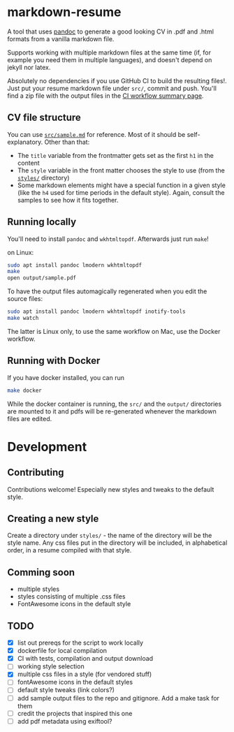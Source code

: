 # markdown-resume

A tool that uses [pandoc](https://pandoc.org/MANUAL.html#pandocs-markdown) to generate a good looking CV in .pdf and .html formats from a vanilla markdown file.

Supports working with multiple markdown files at the same time (if, for example you need them in multiple languages), and doesn't depend on jekyll nor latex.

Absolutely no dependencies if you use GitHub CI to build the resulting files!. Just put your resume markdown file under `src/`, commit and push. You'll find a zip file with the output files in the [CI workflow summary page](https://github.com/actions/upload-artifact#where-does-the-upload-go).

## CV file structure

You can use [`src/sample.md`](src/sample.md) for reference. Most of it should be self-explanatory. Other than that:

- The `title` variable from the frontmatter gets set as the first `h1` in the content
- The `style` variable in the front matter chooses the style to use (from the [`styles/`](styles/) directory)
- Some markdown elements might have a special function in a given style (like the `h4` used for time periods in the default style). Again, consult the samples to see how it fits together.

## Running locally

You'll need to install `pandoc` and `wkhtmltopdf`. Afterwards just run `make`!

on Linux:

```bash
sudo apt install pandoc lmodern wkhtmltopdf
make
open output/sample.pdf
```

To have the output files automagically regenerated when you edit the source files:

```bash
sudo apt install pandoc lmodern wkhtmltopdf inotify-tools
make watch
```

The latter is Linux only, to use the same workflow on Mac, use the Docker workflow.

## Running with Docker

If you have docker installed, you can run

```bash
make docker
```

While the docker container is running, the `src/` and the `output/` directories are mounted to it and pdfs will be re-generated whenever the markdown files are edited.

# Development

## Contributing

Contributions welcome! Especially new styles and tweaks to the default style.

## Creating a new style

Create a directory under `styles/` - the name of the directory will be the style name.
Any css files put in the directory will be included, in alphabetical order, in a resume compiled with that style.

## Comming soon

- multiple styles
- styles consisting of multiple .css files
- FontAwesome icons in the default style

## TODO

- [x] list out prereqs for the script to work locally
- [x] dockerfile for local compilation
- [x] CI with tests, compilation and output download
- [ ] working style selection
- [x] multiple css files in a style (for vendored stuff)
- [ ] fontAwesome icons in the default styles
- [ ] default style tweaks (link colors?)
- [ ] add sample output files to the repo and gitignore. Add a make task for them
- [ ] credit the projects that inspired this one
- [ ] add pdf metadata using exiftool?
